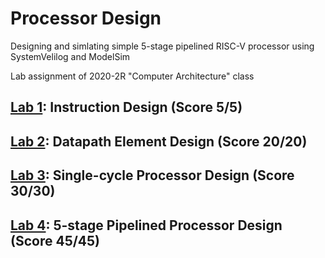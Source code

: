 # Processor Design

Designing and simlating simple 5-stage pipelined RISC-V processor using SystemVelilog and ModelSim

Lab assignment of 2020-2R "Computer Architecture" class

## [Lab 1](Lab1): Instruction Design (Score 5/5)

## [Lab 2](Lab2): Datapath Element Design (Score 20/20)

## [Lab 3](Lab3): Single-cycle Processor Design (Score 30/30)

## [Lab 4](Lab4): 5-stage Pipelined Processor Design (Score 45/45)
